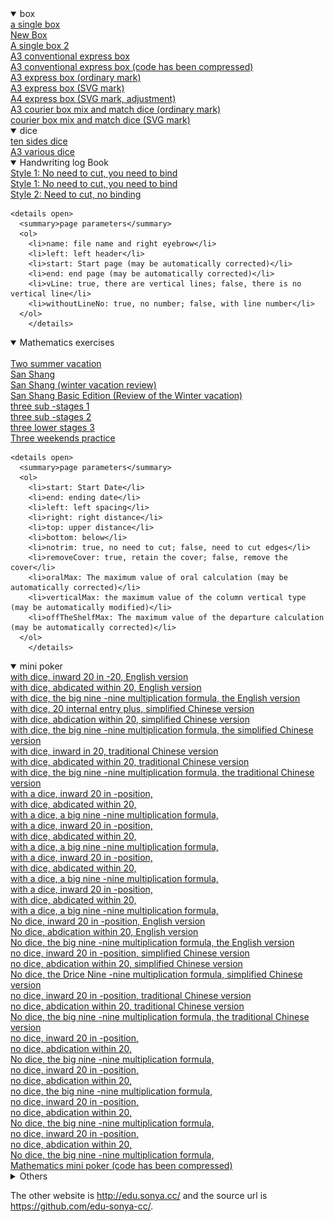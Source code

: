   <details open>
    <summary>box</summary>
		<a target="_blank" href="https://anqisoft.github.io/box/box.htm">a single box</a><br/>
		<a target="_blank" href="https://anqisoft.github.io/box/box_new.htm">New Box</a><br/>
		<a target="_blank" href="https://anqisoft.github.io/box/box_single_file.htm">A single box 2</a><br/>
		<a target="_blank" href="https://anqisoft.github.io/box/cuboid_with_square_section_a3.htm">A3 conventional express box</a><br/>
		<a target="_blank" href="https://anqisoft.github.io/box/cuboid_with_square_section_a3.min.htm">A3 conventional express box (code has been compressed)</a><br/>
		<a target="_blank" href="https://anqisoft.github.io/box/express_box_a3_use_page.htm">A3 express box (ordinary mark)</a><br/>
		<a target="_blank" href="https://anqisoft.github.io/box/express_box_a3_use_svg.htm">A3 express box (SVG mark)</a><br/>
		<a target="_blank" href="https://anqisoft.github.io/box/express_box_a4_use_svg_240210.htm">A4 express box (SVG mark, adjustment)</a><br/>
		<a target="_blank" href="https://anqisoft.github.io/box/express_boxes_and_dices_a3_use_page.htm">A3 courier box mix and match dice (ordinary mark)</a><br/>
		<a target="_blank" href="https://anqisoft.github.io/box/express_boxes_and_dices_a3_use_svg.htm">courier box mix and match dice (SVG mark)</a><br />
  </details>

  <details open><summary>dice</summary>
		<a target="_blank" href="https://anqisoft.github.io/dice/dices_10_faces.htm">ten sides dice</a><br/>
		<a target="_blank" href="https://anqisoft.github.io/dice/dices_a3.htm">A3 various dice</a><br />
  </details>

  <details open><summary>Handwriting log Book</summary>
		<a target="_blank" href="https://anqisoft.github.io/logger/logger.htm">Style 1: No need to cut, you need to bind</a><br/>
		<a target="_blank" href="https://anqisoft.github.io/logger/logger_notNeedCut.htm">Style 1: No need to cut, you need to bind</a><br/>
		<a target="_blank" href="https://anqisoft.github.io/logger/logger1.htm">Style 2: Need to cut, no binding</a><br />

    <details open>
      <summary>page parameters</summary>
      <ol>
        <li>name: file name and right eyebrow</li>
        <li>left: left header</li>
        <li>start: Start page (may be automatically corrected)</li>
        <li>end: end page (may be automatically corrected)</li>
        <li>vLine: true, there are vertical lines; false, there is no vertical line</li>
        <li>withoutLineNo: true, no number; false, with line number</li>
      </ol>
		</details>
  </details>

  <details open><summary>Mathematics exercises</summary>
		<a target="_blank" href="https://anqisoft.github.io/math_exercise/24points.htm" style="display:none;"> </a><br/>
		<a target="_blank" href="https://anqisoft.github.io/math_exercise/grade2_term2_summer_holiday.htm">Two summer vacation</a><br/>
		<a target="_blank" href="https://anqisoft.github.io/math_exercise/grade3_term1.htm">San Shang</a><br/>
		<a target="_blank" href="https://anqisoft.github.io/math_exercise/grade3_term1_winter_holiday.htm">San Shang (winter vacation review)</a><br/>
		<a target="_blank" href="https://anqisoft.github.io/math_exercise/grade3_term1_winter_holiday_basic.htm">San Shang Basic Edition (Review of the Winter vacation)</a><br/>
		<a target="_blank" href="https://anqisoft.github.io/math_exercise/grade3_term2_phase1.htm">three sub -stages 1</a><br/>
		<a target="_blank" href="https://anqisoft.github.io/math_exercise/grade3_term2_phase2.htm">three sub -stages 2</a><br/>
		<a target="_blank" href="https://anqisoft.github.io/math_exercise/grade3_term2_phase3.htm">three lower stages 3</a><br/>
		<a target="_blank" href="https://anqisoft.github.io/math_exercise/grade3_term2_weekend.htm">Three weekends practice</a><br />

    <details open>
      <summary>page parameters</summary>
      <ol>
        <li>start: Start Date</li>
        <li>end: ending date</li>
        <li>left: left spacing</li>
        <li>right: right distance</li>
        <li>top: upper distance</li>
        <li>bottom: below</li>
        <li>notrim: true, no need to cut; false, need to cut edges</li>
        <li>removeCover: true, retain the cover; false, remove the cover</li>
        <li>oralMax: The maximum value of oral calculation (may be automatically corrected)</li>
        <li>verticalMax: the maximum value of the column vertical type (may be automatically modified)</li>
        <li>offTheShelfMax: The maximum value of the departure calculation (may be automatically corrected)</li>
      </ol>
		</details>
  </details>

  <details open><summary>mini poker</summary>
		<a target="_blank" href="https://anqisoft.github.io/mini_poker/math.htm?lang=en_us&no=1&useDice=true">with dice, inward 20 in -20, English version</a><br/>
		<a target="_blank" href="https://anqisoft.github.io/mini_poker/math.htm?lang=en_us&no=2&useDice=true">with dice, abdicated within 20, English version</a><br/>
		<a target="_blank" href="https://anqisoft.github.io/mini_poker/math.htm?lang=en_us&no=3&useDice=true">with dice, the big nine -nine multiplication formula, the English version</a><br/>
		<a target="_blank" href="https://anqisoft.github.io/mini_poker/math.htm?lang=zh_cn&no=1&useDice=true">with dice, 20 internal entry plus, simplified Chinese version</a><br/>
		<a target="_blank" href="https://anqisoft.github.io/mini_poker/math.htm?lang=zh_cn&no=2&useDice=true">with dice, abdication within 20, simplified Chinese version</a><br/>
		<a target="_blank" href="https://anqisoft.github.io/mini_poker/math.htm?lang=zh_cn&no=3&useDice=true">with dice, the big nine -nine multiplication formula, the simplified Chinese version</a><br/>
		<a target="_blank" href="https://anqisoft.github.io/mini_poker/math.htm?lang=zh_tw&no=1&useDice=true">with dice, inward in 20, traditional Chinese version</a><br/>
		<a target="_blank" href="https://anqisoft.github.io/mini_poker/math.htm?lang=zh_tw&no=2&useDice=true">with dice, abdicated within 20, traditional Chinese version</a><br/>
		<a target="_blank" href="https://anqisoft.github.io/mini_poker/math.htm?lang=zh_tw&no=3&useDice=true">with dice, the big nine -nine multiplication formula, the traditional Chinese version</a><br/>
		<a target="_blank" href="https://anqisoft.github.io/mini_poker/math.htm?lang=&no=1&useDice=true">with a dice, inward 20 in -position,</a><br/>
		<a target="_blank" href="https://anqisoft.github.io/mini_poker/math.htm?lang=&no=2&useDice=true">with dice, abdicated within 20,</a><br/>
		<a target="_blank" href="https://anqisoft.github.io/mini_poker/math.htm?lang=&no=3&useDice=true">with a dice, a big nine -nine multiplication formula,</a><br/>
		<a target="_blank" href="https://anqisoft.github.io/mini_poker/math.htm?lang=英文版&no=1&useDice=true">with a dice, inward 20 in -position,</a><br/>
		<a target="_blank" href="https://anqisoft.github.io/mini_poker/math.htm?lang=英文版&no=2&useDice=true">with dice, abdicated within 20,</a><br/>
		<a target="_blank" href="https://anqisoft.github.io/mini_poker/math.htm?lang=英文版&no=3&useDice=true">with a dice, a big nine -nine multiplication formula,</a><br/>
		<a target="_blank" href="https://anqisoft.github.io/mini_poker/math.htm?lang=简体中文版&no=1&useDice=true">with a dice, inward 20 in -position,</a><br/>
		<a target="_blank" href="https://anqisoft.github.io/mini_poker/math.htm?lang=简体中文版&no=2&useDice=true">with dice, abdicated within 20,</a><br/>
		<a target="_blank" href="https://anqisoft.github.io/mini_poker/math.htm?lang=简体中文版&no=3&useDice=true">with a dice, a big nine -nine multiplication formula,</a><br/>
		<a target="_blank" href="https://anqisoft.github.io/mini_poker/math.htm?lang=繁体中文版&no=1&useDice=true">with a dice, inward 20 in -position,</a><br/>
		<a target="_blank" href="https://anqisoft.github.io/mini_poker/math.htm?lang=繁体中文版&no=2&useDice=true">with dice, abdicated within 20,</a><br/>
		<a target="_blank" href="https://anqisoft.github.io/mini_poker/math.htm?lang=繁体中文版&no=3&useDice=true">with a dice, a big nine -nine multiplication formula,</a><br/>
		<a target="_blank" href="https://anqisoft.github.io/mini_poker/math.htm?lang=en_us&no=1&useDice=false">No dice, inward 20 in -position, English version</a><br/>
		<a target="_blank" href="https://anqisoft.github.io/mini_poker/math.htm?lang=en_us&no=2&useDice=false">No dice, abdication within 20, English version</a><br/>
		<a target="_blank" href="https://anqisoft.github.io/mini_poker/math.htm?lang=en_us&no=3&useDice=false">No dice, the big nine -nine multiplication formula, the English version</a><br/>
		<a target="_blank" href="https://anqisoft.github.io/mini_poker/math.htm?lang=zh_cn&no=1&useDice=false">no dice, inward 20 in -position, simplified Chinese version</a><br/>
		<a target="_blank" href="https://anqisoft.github.io/mini_poker/math.htm?lang=zh_cn&no=2&useDice=false">no dice, abdication within 20, simplified Chinese version</a><br/>
		<a target="_blank" href="https://anqisoft.github.io/mini_poker/math.htm?lang=zh_cn&no=3&useDice=false">No dice, the Drice Nine -nine multiplication formula, simplified Chinese version</a><br/>
		<a target="_blank" href="https://anqisoft.github.io/mini_poker/math.htm?lang=zh_tw&no=1&useDice=false">no dice, inward 20 in -position, traditional Chinese version</a><br/>
		<a target="_blank" href="https://anqisoft.github.io/mini_poker/math.htm?lang=zh_tw&no=2&useDice=false">no dice, abdication within 20, traditional Chinese version</a><br/>
		<a target="_blank" href="https://anqisoft.github.io/mini_poker/math.htm?lang=zh_tw&no=3&useDice=false">No dice, the big nine -nine multiplication formula, the traditional Chinese version</a><br/>
		<a target="_blank" href="https://anqisoft.github.io/mini_poker/math.htm?lang=&no=1&useDice=false">no dice, inward 20 in -position,</a><br/>
		<a target="_blank" href="https://anqisoft.github.io/mini_poker/math.htm?lang=&no=2&useDice=false">no dice, abdication within 20,</a><br/>
		<a target="_blank" href="https://anqisoft.github.io/mini_poker/math.htm?lang=&no=3&useDice=false">No dice, the big nine -nine multiplication formula,</a><br/>
		<a target="_blank" href="https://anqisoft.github.io/mini_poker/math.htm?lang=英文版&no=1&useDice=false">no dice, inward 20 in -position,</a><br/>
		<a target="_blank" href="https://anqisoft.github.io/mini_poker/math.htm?lang=英文版&no=2&useDice=false">no dice, abdication within 20,</a><br/>
		<a target="_blank" href="https://anqisoft.github.io/mini_poker/math.htm?lang=英文版&no=3&useDice=false">no dice, the big nine -nine multiplication formula,</a><br/>
		<a target="_blank" href="https://anqisoft.github.io/mini_poker/math.htm?lang=简体中文版&no=1&useDice=false">no dice, inward 20 in -position,</a><br/>
		<a target="_blank" href="https://anqisoft.github.io/mini_poker/math.htm?lang=简体中文版&no=2&useDice=false">no dice, abdication within 20,</a><br/>
		<a target="_blank" href="https://anqisoft.github.io/mini_poker/math.htm?lang=简体中文版&no=3&useDice=false">No dice, the big nine -nine multiplication formula,</a><br/>
		<a target="_blank" href="https://anqisoft.github.io/mini_poker/math.htm?lang=繁体中文版&no=1&useDice=false">no dice, inward 20 in -position,</a><br/>
		<a target="_blank" href="https://anqisoft.github.io/mini_poker/math.htm?lang=繁体中文版&no=2&useDice=false">no dice, abdication within 20,</a><br/>
		<a target="_blank" href="https://anqisoft.github.io/mini_poker/math.htm?lang=繁体中文版&no=3&useDice=false">No dice, the big nine -nine multiplication formula,</a><br />
    <a target="_blank" href="https://anqisoft.github.io/mini_poker/math.min.htm">Mathematics mini poker (code has been compressed)</a><br />
  </details>

  <details>
    <summary>Others</summary>
    <img src="math_exercise/Third Order Magic Square.jpg" alt="math_exercise/Third Order Magic Square.jpg" />
  </details>

  The other website is <a target="_blank" href="http://edu.sonya.cc/">http://edu.sonya.cc/</a> and the source url is <a target="_blank" href="https://github.com/edu-sonya-cc/">https://github.com/edu-sonya-cc/</a>.<br />